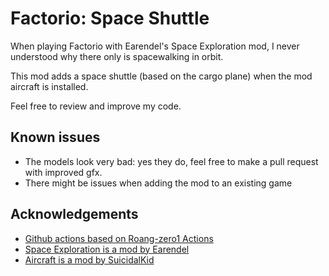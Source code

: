 # Factorio: Space Shuttle
When playing Factorio with Earendel's Space Exploration mod, I never understood why there only is spacewalking in orbit.

This mod adds a space shuttle (based on the cargo plane) when the mod aircraft is installed.

Feel free to review and improve my code.

## Known issues
- The models look very bad: yes they do, feel free to make a pull request with improved gfx.
- There might be issues when adding the mod to an existing game

## Acknowledgements

- [Github actions based on Roang-zero1 Actions](https://github.com/Roang-zero1)
- [Space Exploration is a mod by Earendel](https://mods.factorio.com/mod/space-exploration)
- [Aircraft is a mod by SuicidalKid](https://mods.factorio.com/mod/Aircraft)
